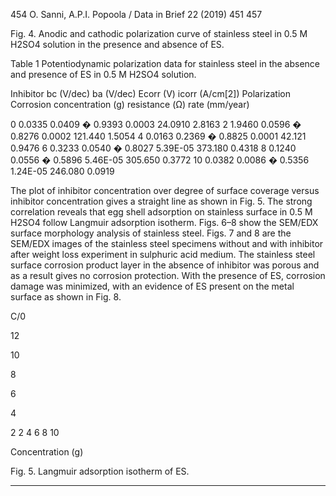 454 O. Sanni, A.P.I. Popoola / Data in Brief 22 (2019) 451 457

Fig. 4. Anodic and cathodic polarization curve of stainless steel in 0.5 M H2SO4 solution in the presence and absence of ES.


Table 1
Potentiodynamic polarization data for stainless steel in the absence and presence of ES in 0.5 M H2SO4 solution.

Inhibitor bc (V/dec) ba (V/dec) Ecorr (V) icorr (A/cm[2]) Polarization Corrosion
concentration (g) resistance (Ω) rate (mm/year)


0 0.0335 0.0409 � 0.9393 0.0003 24.0910 2.8163
2 1.9460 0.0596 � 0.8276 0.0002 121.440 1.5054
4 0.0163 0.2369 � 0.8825 0.0001 42.121 0.9476
6 0.3233 0.0540 � 0.8027 5.39E-05 373.180 0.4318
8 0.1240 0.0556 � 0.5896 5.46E-05 305.650 0.3772
10 0.0382 0.0086 � 0.5356 1.24E-05 246.080 0.0919


The plot of inhibitor concentration over degree of surface coverage versus inhibitor concentration
gives a straight line as shown in Fig. 5. The strong correlation reveals that egg shell adsorption on
stainless surface in 0.5 M H2SO4 follow Langmuir adsorption isotherm. Figs. 6–8 show the SEM/EDX
surface morphology analysis of stainless steel. Figs. 7 and 8 are the SEM/EDX images of the stainless
steel specimens without and with inhibitor after weight loss experiment in sulphuric acid medium.
The stainless steel surface corrosion product layer in the absence of inhibitor was porous and as a
result gives no corrosion protection. With the presence of ES, corrosion damage was minimized, with
an evidence of ES present on the metal surface as shown in Fig. 8.

C/0

12


10

8


6

4


2
2 4 6 8 10

Concentration (g)


Fig. 5. Langmuir adsorption isotherm of ES.


-----

